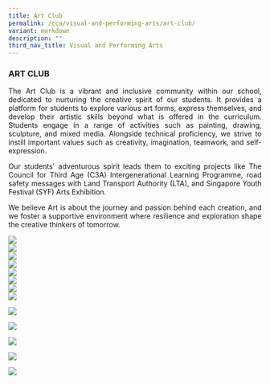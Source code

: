 ```yaml
---
title: Art Club
permalink: /cca/visual-and-performing-arts/art-club/
variant: markdown
description: ""
third_nav_title: Visual and Performing Arts
---
```

<h3>ART CLUB</h3><p align="justify">
The Art Club is a vibrant and inclusive community within our school, dedicated to nurturing the creative spirit of our students. It provides a platform for students to explore various art forms, express themselves, and develop their artistic skills beyond what is offered in the curriculum. Students engage in a range of activities such as painting, drawing, sculpture, and mixed media. Alongside technical proficiency, we strive to instill important values such as creativity, imagination, teamwork, and self-expression. </p>
<p align="justify">
Our students' adventurous spirit leads them to exciting projects like The Council for Third Age (C3A) Intergenerational Learning Programme, road safety messages with Land Transport Authority (LTA), and Singapore Youth Festival (SYF) Arts Exhibition. </p>
<p align="justify">
We believe Art is about the journey and passion behind each creation, and we foster a supportive environment where resilience and exploration shape the creative thinkers of tomorrow.</p>

![](/images/CCA/25_art_01.png)<br>
![](/images/CCA/25_art_02.png)<br>
![](/images/CCA/25_art_03.png)<br>
![](/images/CCA/25_art_04.png)<br>
![](/images/CCA/25_art_05.png)<br>
![](/images/CCA/25_art_06.png)<br>
![](/images/CCA/25_art_07png)<br>
![](/images/CCA/25_art_08.png)<br>

![](/images/CCA/art24_4.jpg)

![](/images/CCA/art24_2.jpg)

![](/images/CCA/art24_3.jpg)

![](/images/CCA/art24.jpg)

![](/images/CCA/art24_5.jpg)